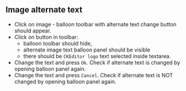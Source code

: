 ## Image alternate text

* Click on image - balloon toolbar with alternate text change button should appear.
* Click on button in toolbar:
  * balloon toolbar should hide, 
  * alternate image text balloon panel should be visible
  * there should be `CKEditor logo` text selected inside textarea.
* Change the text and press `Ok`. Check if alternate text is changed by opening balloon panel again.
* Change the text and press `Cancel`. Check if alternate text is NOT changed by opening balloon panel again.

